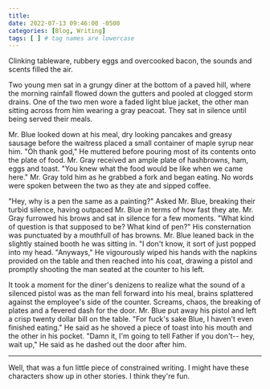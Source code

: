 ```yaml
---
title:  
date: 2022-07-13 09:46:00 -0500 
categories: [Blog, Writing]
tags: [ ] # tag names are lowercase
---
```


Clinking tableware, rubbery eggs and overcooked bacon, the sounds and scents filled the air.

Two young men sat in a grungy diner at the bottom of a paved hill, where the morning rainfall flowed down the gutters and pooled at clogged storm drains. One of the two men wore a faded light blue jacket, the other man sitting across from him wearing a gray peacoat. They sat in silence until being served their meals. 

Mr. Blue looked down at his meal, dry looking pancakes and greasy sausage before the waitress placed a small container of maple syrup near him. "Oh thank god," He muttered before pouring most of its contents onto the plate of food. Mr. Gray received an ample plate of hashbrowns, ham, eggs and toast. "You knew what the food would be like when we came here." Mr. Gray told him as he grabbed a fork and began eating. No words were spoken between the two as they ate and sipped coffee. 

"Hey, why is a pen the same as a painting?"  Asked Mr. Blue, breaking their turbid silence, having outpaced Mr. Blue in terms of how fast they ate. Mr. Gray furrowed his brows and sat in silence for a few moments. "What kind of question is that supposed to be? What kind of pen?" His consternation was punctuated by a mouthfull of has browns. Mr. Blue leaned back in the slightly stained booth he was sitting in. "I don't know, it sort of just popped into my head. "Anyways," He vigourously wiped his hands with the napkins provided on the table and then reached into his coat, drawing a pistol and promptly shooting the man seated at the counter to his left.

It took a moment for the diner's denizens to realize what the sound of a silenced pistol was as the man fell forward into his meal, brains splattered against the employee's side of the counter. Screams, chaos, the breaking of plates and a fevered dash for the door. Mr. Blue put away his pistol and left a crisp twenty dollar bill on the table. "For fuck's sake Blue, I haven't even finished eating." He said as he shoved a piece of toast into his mouth and the other in his pocket. "Damn it, I'm going to tell Father if you don't-- hey, wait up," He said as he dashed out the door after him.

--- 

Well, that was a fun little piece of constrained writing. I might have these characters show up in other stories. I think they're fun.

